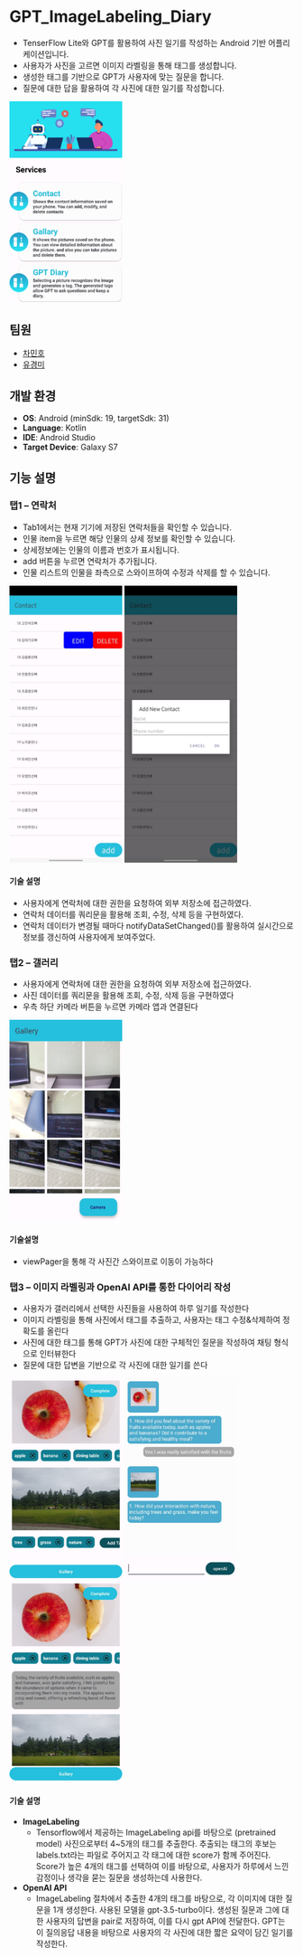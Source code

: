 # GPT_ImageLabeling_Diary
- TenserFlow Lite와 GPT를 활용하여 사진 일기를 작성하는 Android 기반 어플리케이션입니다.
- 사용자가 사진을 고르면 이미지 라벨링을 통해 태그를 생성합니다.
- 생성한 태그를 기반으로 GPT가 사용자에 맞는 질문을 합니다.
- 질문에 대한 답을 활용하여 각 사진에 대한 일기를 작성합니다.
<img src="https://github.com/YooKyungmi/week1/blob/main/screenshot/KakaoTalk_20230705_191243673.jpg" width="200">

## 팀원
* [차민호](https://github.com/Cha-Minho)  
* [유경미](https://github.com/YooKyungmi)  

## 개발 환경
- **OS**: Android (minSdk: 19, targetSdk: 31)
- **Language**: Kotlin
- **IDE**: Android Studio
- **Target Device**: Galaxy S7

## 기능 설명

### 탭1 – 연락처
- Tab1에서는 현재 기기에 저장된 연락처들을 확인할 수 있습니다.
- 인물 item을 누르면 해당 인물의 상세 정보를 확인할 수 있습니다.
- 상세정보에는 인물의 이름과 번호가 표시됩니다.
- add 버튼을 누르면 연락처가 추가됩니다.
- 인물 리스트의 인물을 좌측으로 스와이프하여 수정과 삭제를 할 수 있습니다.
<img src="https://github.com/YooKyungmi/week1/blob/main/screenshot/KakaoTalk_20230705_191243673_01.jpg" width="200">
<img src="https://github.com/YooKyungmi/week1/blob/main/screenshot/KakaoTalk_20230705_191243673_02.jpg" width="200">


#### 기술 설명
- 사용자에게 연락처에 대한 권한을 요청하여 외부 저장소에 접근하였다.
- 연락처 데이터를 쿼리문을 활용해 조회, 수정, 삭제 등을 구현하였다.
- 연락처 데이터가 변경될 때마다 notifyDataSetChanged()를 활용하여 실시간으로 정보를 갱신하여 사용자에게 보여주었다.

### 탭2 – 갤러리
- 사용자에게 연락처에 대한 권한을 요청하여 외부 저장소에 접근하였다.
- 사진 데이터를 쿼리문을 활용해 조회, 수정, 삭제 등을 구현하였다
- 우측 하단 카메라 버튼을 누르면 카메라 앱과 연결된다
 <img src="https://github.com/YooKyungmi/week1/blob/main/screenshot/KakaoTalk_20230705_191243673_03.jpg" width="200">

#### 기술설명
- viewPager을 통해 각 사진간 스와이프로 이동이 가능하다

### 탭3 – 이미지 라벨링과 OpenAI API를 통한 다이어리 작성
- 사용자가 갤러리에서 선택한 사진들을 사용하여 하루 일기를 작성한다
- 이미지 라벨링을 통해 사진에서 태그를 추출하고, 사용자는 태그 수정&삭제하여 정확도를 올린다
- 사진에 대한 태그를 통해 GPT가 사진에 대한 구체적인 질문을 작성하여 채팅 형식으로 인터뷰한다
- 질문에 대한 답변을 기반으로 각 사진에 대한 일기를 쓴다
<img src="https://github.com/YooKyungmi/week1/blob/main/screenshot/KakaoTalk_20230705_191243673_04.jpg" width="200">
<img src="https://github.com/YooKyungmi/week1/blob/main/screenshot/KakaoTalk_20230705_191243673_05.jpg" width="200">
<img src="https://github.com/YooKyungmi/week1/blob/main/screenshot/KakaoTalk_20230705_191243673_06.jpg" width="200">


#### 기술 설명
- **ImageLabeling**
    - Tensorflow에서 제공하는 ImageLabeling api를 바탕으로 (pretrained model) 사진으로부터 4~5개의 태그를 추출한다. 추출되는 태그의 후보는 labels.txt라는 파일로 주어지고 각 태그에 대한 score가 함께 주어진다. Score가 높은 4개의 태그를 선택하여 이를 바탕으로, 사용자가 하루에서 느낀 감정이나 생각을 묻는 질문을 생성하는데 사용한다.
- **OpenAI API**
    - ImageLabeling 절차에서 추출한 4개의 태그를 바탕으로, 각 이미지에 대한 질문을 1개 생성한다. 사용된 모델을 gpt-3.5-turbo이다. 생성된 질문과 그에 대한 사용자의 답변을 pair로 저장하여, 이를 다시 gpt API에 전달한다. GPT는 이 질의응답 내용을 바탕으로 사용자의 각 사진에 대한 짧은 요약이 담긴 일기를 작성한다.
